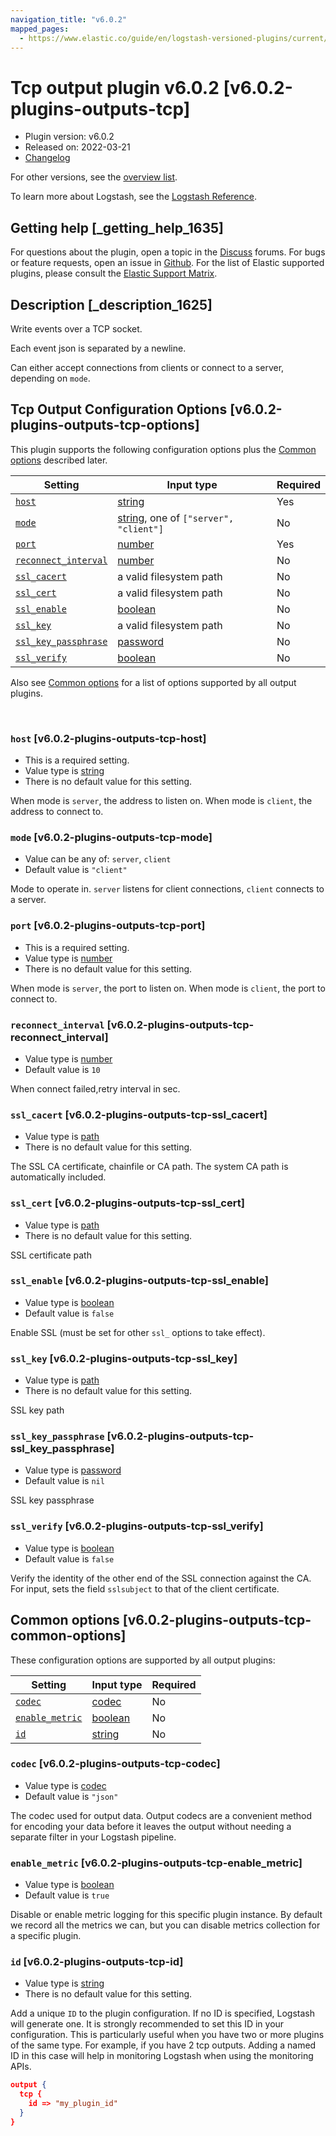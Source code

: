 ```yaml
---
navigation_title: "v6.0.2"
mapped_pages:
  - https://www.elastic.co/guide/en/logstash-versioned-plugins/current/v6.0.2-plugins-outputs-tcp.html
---
```


# Tcp output plugin v6.0.2 [v6.0.2-plugins-outputs-tcp]


* Plugin version: v6.0.2
* Released on: 2022-03-21
* [Changelog](https://github.com/logstash-plugins/logstash-output-tcp/blob/v6.0.2/CHANGELOG.md)

For other versions, see the [overview list](output-tcp-index.md).

To learn more about Logstash, see the [Logstash Reference](logstash://reference/index.md).

## Getting help [_getting_help_1635]

For questions about the plugin, open a topic in the [Discuss](http://discuss.elastic.co) forums. For bugs or feature requests, open an issue in [Github](https://github.com/logstash-plugins/logstash-output-tcp). For the list of Elastic supported plugins, please consult the [Elastic Support Matrix](https://www.elastic.co/support/matrix#matrix_logstash_plugins).


## Description [_description_1625]

Write events over a TCP socket.

Each event json is separated by a newline.

Can either accept connections from clients or connect to a server, depending on `mode`.


## Tcp Output Configuration Options [v6.0.2-plugins-outputs-tcp-options]

This plugin supports the following configuration options plus the [Common options](v6-0-2-plugins-outputs-tcp.md#v6.0.2-plugins-outputs-tcp-common-options) described later.

| Setting | Input type | Required |
| --- | --- | --- |
| [`host`](v6-0-2-plugins-outputs-tcp.md#v6.0.2-plugins-outputs-tcp-host) | [string](logstash://reference/configuration-file-structure.md#string) | Yes |
| [`mode`](v6-0-2-plugins-outputs-tcp.md#v6.0.2-plugins-outputs-tcp-mode) | [string](logstash://reference/configuration-file-structure.md#string), one of `["server", "client"]` | No |
| [`port`](v6-0-2-plugins-outputs-tcp.md#v6.0.2-plugins-outputs-tcp-port) | [number](logstash://reference/configuration-file-structure.md#number) | Yes |
| [`reconnect_interval`](v6-0-2-plugins-outputs-tcp.md#v6.0.2-plugins-outputs-tcp-reconnect_interval) | [number](logstash://reference/configuration-file-structure.md#number) | No |
| [`ssl_cacert`](v6-0-2-plugins-outputs-tcp.md#v6.0.2-plugins-outputs-tcp-ssl_cacert) | a valid filesystem path | No |
| [`ssl_cert`](v6-0-2-plugins-outputs-tcp.md#v6.0.2-plugins-outputs-tcp-ssl_cert) | a valid filesystem path | No |
| [`ssl_enable`](v6-0-2-plugins-outputs-tcp.md#v6.0.2-plugins-outputs-tcp-ssl_enable) | [boolean](logstash://reference/configuration-file-structure.md#boolean) | No |
| [`ssl_key`](v6-0-2-plugins-outputs-tcp.md#v6.0.2-plugins-outputs-tcp-ssl_key) | a valid filesystem path | No |
| [`ssl_key_passphrase`](v6-0-2-plugins-outputs-tcp.md#v6.0.2-plugins-outputs-tcp-ssl_key_passphrase) | [password](logstash://reference/configuration-file-structure.md#password) | No |
| [`ssl_verify`](v6-0-2-plugins-outputs-tcp.md#v6.0.2-plugins-outputs-tcp-ssl_verify) | [boolean](logstash://reference/configuration-file-structure.md#boolean) | No |

Also see [Common options](v6-0-2-plugins-outputs-tcp.md#v6.0.2-plugins-outputs-tcp-common-options) for a list of options supported by all output plugins.

 

### `host` [v6.0.2-plugins-outputs-tcp-host]

* This is a required setting.
* Value type is [string](logstash://reference/configuration-file-structure.md#string)
* There is no default value for this setting.

When mode is `server`, the address to listen on. When mode is `client`, the address to connect to.


### `mode` [v6.0.2-plugins-outputs-tcp-mode]

* Value can be any of: `server`, `client`
* Default value is `"client"`

Mode to operate in. `server` listens for client connections, `client` connects to a server.


### `port` [v6.0.2-plugins-outputs-tcp-port]

* This is a required setting.
* Value type is [number](logstash://reference/configuration-file-structure.md#number)
* There is no default value for this setting.

When mode is `server`, the port to listen on. When mode is `client`, the port to connect to.


### `reconnect_interval` [v6.0.2-plugins-outputs-tcp-reconnect_interval]

* Value type is [number](logstash://reference/configuration-file-structure.md#number)
* Default value is `10`

When connect failed,retry interval in sec.


### `ssl_cacert` [v6.0.2-plugins-outputs-tcp-ssl_cacert]

* Value type is [path](logstash://reference/configuration-file-structure.md#path)
* There is no default value for this setting.

The SSL CA certificate, chainfile or CA path. The system CA path is automatically included.


### `ssl_cert` [v6.0.2-plugins-outputs-tcp-ssl_cert]

* Value type is [path](logstash://reference/configuration-file-structure.md#path)
* There is no default value for this setting.

SSL certificate path


### `ssl_enable` [v6.0.2-plugins-outputs-tcp-ssl_enable]

* Value type is [boolean](logstash://reference/configuration-file-structure.md#boolean)
* Default value is `false`

Enable SSL (must be set for other `ssl_` options to take effect).


### `ssl_key` [v6.0.2-plugins-outputs-tcp-ssl_key]

* Value type is [path](logstash://reference/configuration-file-structure.md#path)
* There is no default value for this setting.

SSL key path


### `ssl_key_passphrase` [v6.0.2-plugins-outputs-tcp-ssl_key_passphrase]

* Value type is [password](logstash://reference/configuration-file-structure.md#password)
* Default value is `nil`

SSL key passphrase


### `ssl_verify` [v6.0.2-plugins-outputs-tcp-ssl_verify]

* Value type is [boolean](logstash://reference/configuration-file-structure.md#boolean)
* Default value is `false`

Verify the identity of the other end of the SSL connection against the CA. For input, sets the field `sslsubject` to that of the client certificate.



## Common options [v6.0.2-plugins-outputs-tcp-common-options]

These configuration options are supported by all output plugins:

| Setting | Input type | Required |
| --- | --- | --- |
| [`codec`](v6-0-2-plugins-outputs-tcp.md#v6.0.2-plugins-outputs-tcp-codec) | [codec](logstash://reference/configuration-file-structure.md#codec) | No |
| [`enable_metric`](v6-0-2-plugins-outputs-tcp.md#v6.0.2-plugins-outputs-tcp-enable_metric) | [boolean](logstash://reference/configuration-file-structure.md#boolean) | No |
| [`id`](v6-0-2-plugins-outputs-tcp.md#v6.0.2-plugins-outputs-tcp-id) | [string](logstash://reference/configuration-file-structure.md#string) | No |

### `codec` [v6.0.2-plugins-outputs-tcp-codec]

* Value type is [codec](logstash://reference/configuration-file-structure.md#codec)
* Default value is `"json"`

The codec used for output data. Output codecs are a convenient method for encoding your data before it leaves the output without needing a separate filter in your Logstash pipeline.


### `enable_metric` [v6.0.2-plugins-outputs-tcp-enable_metric]

* Value type is [boolean](logstash://reference/configuration-file-structure.md#boolean)
* Default value is `true`

Disable or enable metric logging for this specific plugin instance. By default we record all the metrics we can, but you can disable metrics collection for a specific plugin.


### `id` [v6.0.2-plugins-outputs-tcp-id]

* Value type is [string](logstash://reference/configuration-file-structure.md#string)
* There is no default value for this setting.

Add a unique `ID` to the plugin configuration. If no ID is specified, Logstash will generate one. It is strongly recommended to set this ID in your configuration. This is particularly useful when you have two or more plugins of the same type. For example, if you have 2 tcp outputs. Adding a named ID in this case will help in monitoring Logstash when using the monitoring APIs.

```json
output {
  tcp {
    id => "my_plugin_id"
  }
}
```



